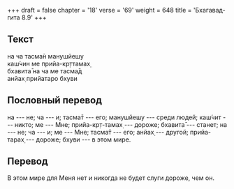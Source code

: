+++
draft = false
chapter = '18'
verse = '69'
weight = 648
title = 'Бхагавад-гита 8.9'
+++
## Текст

на ча тасма̄н манушйешу  
каш́чин ме прийа-кр̣ттамах̣  
бхавита̄ на ча ме тасма̄д  
анйах̣ прийатаро бхуви

## Пословный перевод

на --- не; ча --- и; тасма̄т --- его; манушйешу --- среди людей; каш́чит
--- никто; ме --- Мне; прийа-кр̣т-тамах̣ --- дороже; бхавита̄ --- станет;
на --- не; ча --- и; ме --- Мне; тасма̄т --- его; анйах̣ --- другой;
прийа-тарах̣ --- дороже; бхуви --- в этом мире.

## Перевод

В этом мире для Меня нет и никогда не будет слуги дороже, чем он.
